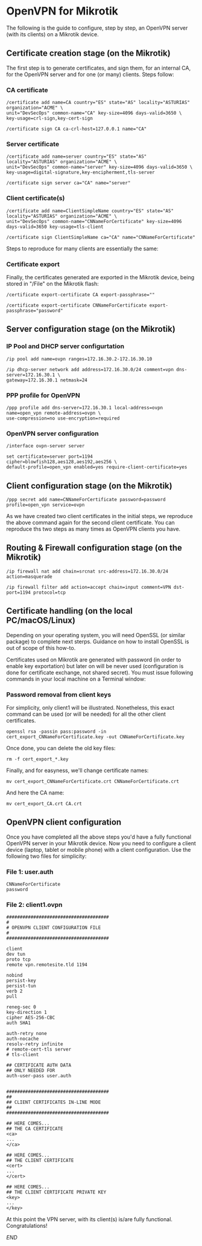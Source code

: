 # OpenVPN for Mikrotik
The following is the guide to configure, step by step, an OpenVPN server (with its clients) on a Mikrotik device. 

## Certificate creation stage **(on the Mikrotik)**
The first step is to generate certificates, and sign them, for an internal CA, for the OpenVPN server and for one (or many) clients. Steps follow:

### CA certificate
``` 
/certificate add name=CA country="ES" state="AS" locality="ASTURIAS" organization="ACME" \
unit="DevSecOps" common-name="CA" key-size=4096 days-valid=3650 \ 
key-usage=crl-sign,key-cert-sign

/certificate sign CA ca-crl-host=127.0.0.1 name="CA"
``` 
### Server certificate
``` 
/certificate add name=server country="ES" state="AS" locality="ASTURIAS" organization="ACME" \
unit="DevSecOps" common-name="server" key-size=4096 days-valid=3650 \
key-usage=digital-signature,key-encipherment,tls-server

/certificate sign server ca="CA" name="server"
``` 


### Client certificate(s)
```
/certificate add name=ClientSimpleName country="ES" state="AS" locality="ASTURIAS" organization="ACME" \
unit="DevSecOps" common-name="CNNameForCertificate" key-size=4096 days-valid=3650 key-usage=tls-client

/certificate sign ClientSimpleName ca="CA" name="CNNameForCertificate"
``` 

Steps to reproduce for many clients are essentially the same:


### Certificate export
Finally, the certificates generated are exported in the Mikrotik device, being stored in "/File" on the Mikrotik flash:

``` 
/certificate export-certificate CA export-passphrase=""

/certificate export-certificate CNNameForCertificate export-passphrase="password"

``` 


## Server configuration stage **(on the Mikrotik)**

### IP Pool and DHCP server configurtation
```
/ip pool add name=ovpn ranges=172.16.30.2-172.16.30.10

/ip dhcp-server network add address=172.16.30.0/24 comment=vpn dns-server=172.16.30.1 \
gateway=172.16.30.1 netmask=24
```

### PPP profile for OpenVPN
```
/ppp profile add dns-server=172.16.30.1 local-address=ovpn name=open_vpn remote-address=ovpn \
use-compression=no use-encryption=required
```

### OpenVPN server configuration
``` 
/interface ovpn-server server 

set certificate=server port=1194 cipher=blowfish128,aes128,aes192,aes256 \
default-profile=open_vpn enabled=yes require-client-certificate=yes
```

## Client configuration stage **(on the Mikrotik)**
```
/ppp secret add name=CNNameForCertificate password=password profile=open_vpn service=ovpn
```

As we have created two client certificates in the initial steps, we reproduce the above command again for the second client certificate. You can reproduce ths two steps as many times as OpenVPN clients you have. 


## Routing & Firewall configuration stage (on the Mikrotik)
``` 
/ip firewall nat add chain=srcnat src-address=172.16.30.0/24 action=masquerade 

/ip firewall filter add action=accept chain=input comment=VPN dst-port=1194 protocol=tcp
```


## Certificate handling **(on the local PC/macOS/Linux)**
Depending on your operating system, you will need OpenSSL (or similar package) to complete next sterps. Guidance on how to install OpenSSL is out of scope of this how-to.

Certificates used on Mikrotik are generated with password (in order to enable key exportation) but later on will be never used (configuration is done for certificate exchange, not shared secret). You must issue following commands in your local machine on a Terminal window:

### Password removal from client keys
For simplicity, only client1 will be illustrated. Nonetheless, this exact command can be used (or will be needed) for all the other client certificates. 
```
openssl rsa -passin pass:password -in cert_export_CNNameForCertificate.key -out CNNameForCertificate.key
```

Once done, you can delete the old key files:
```
rm -f cert_export_*.key
```

Finally, and for easyness, we'll change certificate names:
```
mv cert_export_CNNameForCertificate.crt CNNameForCertificate.crt
```

And here the CA name:
```
mv cert_export_CA.crt CA.crt
```

## OpenVPN client configuration
Once you have completed all the above steps you'd have a fully functional OpenVPN server in your Mikrotik device. Now you need to configure a client device (laptop, tablet or mobile phone) with a client configuration. Use the following two files for simplicity:

### File 1: user.auth
```
CNNameForCertificate
password
```

### File 2: client1.ovpn
```
######################################
#
# OPENVPN CLIENT CONFIGURATION FILE 
#
######################################

client
dev tun
proto tcp
remote vpn.remotesite.tld 1194

nobind
persist-key
persist-tun
verb 2
pull

reneg-sec 0
key-direction 1
cipher AES-256-CBC
auth SHA1

auth-retry none
auth-nocache
resolv-retry infinite
# remote-cert-tls server
# tls-client

## CERTIFICATE AUTH DATA 
## ONLY NEEDED FOR
auth-user-pass user.auth


######################################
##
## CLIENT CERTIFICATES IN-LINE MODE
##
######################################

## HERE COMES...
## THE CA CERTIFICATE
<ca>
...
</ca>

## HERE COMES...
## THE CLIENT CERTIFICATE
<cert>
...
</cert>

## HERE COMES...
## THE CLIENT CERTIFICATE PRIVATE KEY 
<key>
...
</key>

```
At this point the VPN server, with its client(s) is/are fully functional. Congratulations!

_END_
